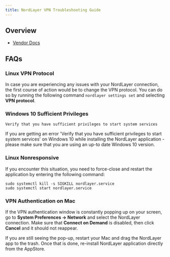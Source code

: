 ```yaml
---
title: NordLayer VPN Troubleshooting Guide
---
```


## Overview

- [Vendor Docs](https://help.nordlayer.com/)

## FAQs

### Linux VPN Protocol

In case you are experiencing any issues with your NordLayer connection, the first course of action would be to change the VPN protocol. You can do so by running the following command `nordlayer settings set` and selecting **VPN protocol**.

### Windows 10 Sufficient Privileges

`Verify that you have sufficient privileges to start system services`

If you are getting an error 'Verify that you have sufficient privileges to start system services' on Windows 10 while installing the NordLayer application - please make sure that you are using an up-to date Windows 10 version.

### Linux Nonresponsive

If you encounter this situation, you need to force-close and restart the application by entering the following command:

```shell
sudo systemctl kill -s SIGKILL nordlayer.service
sudo systemctl start nordlayer.service
```

### VPN Authentication on Mac

If the VPN authentication window is constantly popping up on your screen, go to **System Preferences -> Network** and select the NordLayer connection. Make sure that **Connect on Demand** is disabled, then click **Cancel** and it should not reappear.

If you are still seeing the pop-up, restart your Mac and drag the NordLayer app to the trash. Once that is done, re-install NordLayer application directly from the AppStore.
